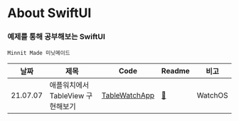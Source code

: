 # About SwiftUI
### 예제를 통해 공부해보는 SwiftUI
```Minnit Made 미닛메이드```

| 날짜  | 제목   | Code   | Readme   | 비고   |
| ------------ | ------------ | ------------ | ------------ |------------ |
| 21.07.07 | 애플워치에서 TableView 구현해보기 | [TableWatchApp](/TableWatchApp) | [🐶](/TableWatchApp/TableWatchApp.md)| WatchOS |
